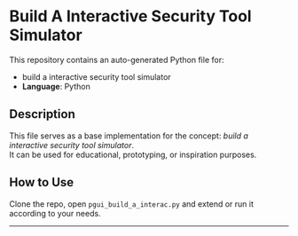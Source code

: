 # Build A Interactive Security Tool Simulator

This repository contains an auto-generated Python file for:

- build a interactive security tool simulator
- **Language**: Python

## Description

This file serves as a base implementation for the concept: *build a interactive security tool simulator*.  
It can be used for educational, prototyping, or inspiration purposes.

## How to Use

Clone the repo, open `pgui_build_a_interac.py` and extend or run it according to your needs.

---


